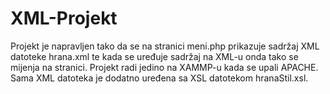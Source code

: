 # XML-Projekt

Projekt je napravljen tako da se na stranici meni.php prikazuje sadržaj XML datoteke hrana.xml te kada se uređuje sadržaj na XML-u onda tako se mijenja 
na stranici. Projekt radi jedino na XAMMP-u kada se upali APACHE. Sama XML datoteka je dodatno uređena sa XSL datotekom hranaStil.xsl.
